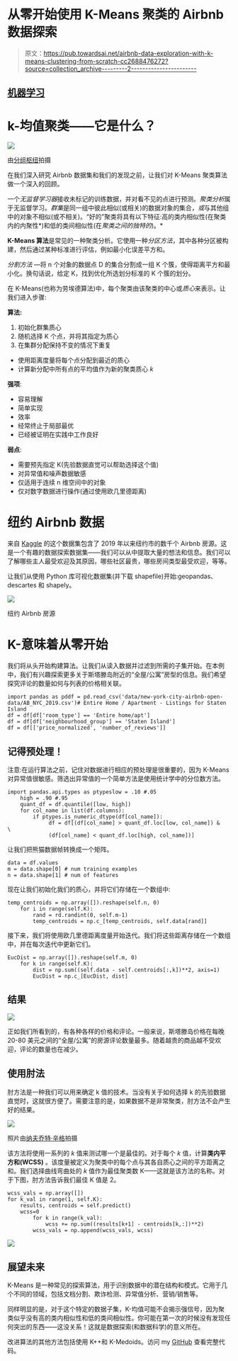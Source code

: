 # 从零开始使用 K-Means 聚类的 Airbnb 数据探索

> 原文：<https://pub.towardsai.net/airbnb-data-exploration-with-k-means-clustering-from-scratch-cc2688476272?source=collection_archive---------2----------------------->

## [机器学习](https://towardsai.net/p/category/machine-learning)

# k-均值聚类——它是什么？

![](img/ffa48c3c744fe18eb657d538fe2dae7d.png)

由[分组枢纽](https://hub.packtpub.com/wp-content/uploads/2018/03/164-Cover-Image.png)拍摄

在我们深入研究 Airbnb 数据集和我们的发现之前，让我们对 K-Means 聚类算法做一个深入的回顾。

一个*无监督学习器*接收未标记的训练数据，并对看不见的点进行预测。*聚类分析*属于无监督学习。*群集*是同一组中彼此相似(或相关)的数据对象的集合，*或*与其他组中的对象不相似(或不相关)。“好的”聚类将具有以下特征:高的类内相似性(在聚类内的内聚性*)和低的类间相似性(在*聚类之间的独特的*)。*

**K-Means 算法**是常见的一种聚类分析。它使用一种*分区方法*，其中各种分区被构建，然后通过某种标准进行评估，例如最小化误差平方和。

*分割方法* —将 n 个对象的数据点 D 的集合分割成一组 K 个簇，使得距离平方和最小化。换句话说，给定 K，找到优化所选划分标准的 K 个簇的划分。

在 K-Means(也称为劳埃德算法)中，每个聚类由该聚类的中心或*质心*来表示。让我们进入步骤:

**算法:**

1.  初始化群集质心
2.  随机选择 K 个点，并将其指定为质心
3.  在集群分配保持不变的情况下重复

*   使用距离度量将每个点分配到最近的质心
*   计算新分配中所有点的平均值作为新的聚类质心 *k*

**强项**:

*   容易理解
*   简单实现
*   效率
*   经常终止于局部最优
*   已经被证明在实践中工作良好

**弱点**:

*   需要预先指定 K(先验数据直觉可以帮助选择这个值)
*   对异常值和噪声数据敏感
*   仅适用于连续 n 维空间中的对象
*   仅对数字数据进行操作(通过使用欧几里德距离)

# 纽约 Airbnb 数据

来自 [Kaggle](https://www.kaggle.com/dgomonov/new-york-city-airbnb-open-data) 的这个数据集包含了 2019 年以来纽约市的数千个 Airbnb 房源。这是一个有趣的数据探索数据集——我们可以从中提取大量的想法和信息。我们可以了解哪些主人最受欢迎及其原因，哪些社区最贵，哪些房间类型最受欢迎，等等。

让我们从使用 Python 库可视化数据集(并下载 shapefile)开始:geopandas、descartes 和 shapely。

![](img/578cae7ee5b7a03bde442f630fcf8ca3.png)

纽约 Airbnb 房源

# **K-意味着从零开始**

我们将从头开始构建算法。让我们从读入数据并过滤到所需的子集开始。在本例中，我们有兴趣探索更多关于斯塔滕岛附近的“全屋/公寓”房型的信息。我们希望探究评论的数量如何与列表的价格相关联。

```
import pandas as pddf = pd.read_csv('data/new-york-city-airbnb-open-data/AB_NYC_2019.csv')# Entire Home / Apartment - Listings for Staten Island
df = df[df['room_type'] == 'Entire home/apt']
df = df[df['neighbourhood_group'] == 'Staten Island']
df = df[['price_normalized', 'number_of_reviews']]
```

## **记得预处理！**

注意:在运行算法之前，记住对数据进行相应的预处理是很重要的，因为 K-Means 对异常值很敏感。筛选出异常值的一个简单方法是使用统计学中的分位数方法。

```
import pandas.api.types as ptypeslow = .10 #.05
    high = .90 #.95
    quant_df = df.quantile([low, high])
    for col_name in list(df.columns):
        if ptypes.is_numeric_dtype(df[col_name]):
             df = df[(df[col_name] > quant_df.loc[low, col_name]) &
\
             (df[col_name] < quant_df.loc[high, col_name])]
```

让我们把熊猫数据帧转换成一个矩阵。

```
data = df.values 
m = data.shape[0] # num training examples
n = data.shape[1] # num of features
```

现在让我们初始化我们的质心，并将它们存储在一个数组中:

```
temp_centroids = np.array([]).reshape(self.n, 0)
    for i in range(self.K):
        rand = rd.randint(0, self.m-1)
        temp_centroids = np.c_[temp_centroids, self.data[rand]]
```

接下来，我们将使用欧几里德距离度量开始迭代。我们将这些距离存储在一个数组中，并在每次迭代中更新它们。

```
EucDist = np.array([]).reshape(self.m, 0)
    for k in range(self.K):
        dist = np.sum((self.data - self.centroids[:,k])**2, axis=1)
        EucDist = np.c_[EucDist, dist]
```

## **结果**

![](img/14f3864af187f86ffaeb582fc4c81edd.png)

正如我们所看到的，有各种各样的价格和评论。一般来说，斯塔滕岛价格在每晚 20-80 美元之间的“全屋/公寓”的房源评论数量最多。随着越贵的商品越不受欢迎，评论的数量也在减少。

## **使用肘法**

肘方法是一种我们可以用来确定 k 值的技术。当没有关于如何选择 k 的先验数据直觉时，这就很方便了。需要注意的是，如果数据不是非常聚类，肘方法不会产生好的结果。

![](img/b48a020d9beed29f909ff7fb1aca4f8f.png)

照片由[纳夫乔特·辛格](https://medium.com/ai-in-plain-english/what-is-k-means-clustering-3060791cb589)拍摄

该方法将使用一系列的 *k* 值来测试哪一个是最佳的。对于每个 *k* 值，计算**类内平方和(WCSS)** 。该度量被定义为聚类中的每个点与其各自质心之间的平方距离之和。我们选择曲线弯曲处的 *k* 值作为最佳聚类数 K——这就是该方法的名称。对于下图，肘方法告诉我们最佳 K 值是 2。

```
wcss_vals = np.array([])
for k_val in range(1, self.K):
    results, centroids = self.predict()
    wcss=0
        for k in range(k_val):
            wcss += np.sum((results[k+1] - centroids[k,:])**2)
        wcss_vals = np.append(wcss_vals, wcss)
```

![](img/ef246d505c83b2b5b1d24cceac30a171.png)

## 展望未来

K-Means 是一种常见的探索算法，用于识别数据中的潜在结构和模式。它用于几个不同的领域，包括文档分割、欺诈检测、异常值分析、营销/销售等。

同样明显的是，对于这个特定的数据子集，K-均值可能不会揭示强信号，因为聚类似乎没有高的类内相似性和低的类间相似性。你可能在第一次的时候没有发现任何突出的东西——这没关系！这就是数据探索(和数据科学)的意义所在。

改进算法的其他方法包括使用 K++和 K-Medoids。访问 my [GitHub](https://github.com/hsayedi/K-Means-Clustering-From-Scratch) 查看完整代码。